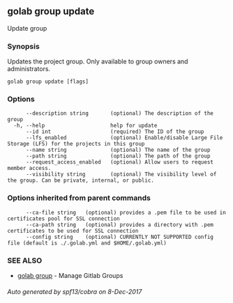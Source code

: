 ## golab group update

Update group

### Synopsis


Updates the project group. Only available to group owners and administrators.

```
golab group update [flags]
```

### Options

```
      --description string       (optional) The description of the group
  -h, --help                     help for update
      --id int                   (required) The ID of the group
      --lfs_enabled              (optional) Enable/disable Large File Storage (LFS) for the projects in this group
      --name string              (optional) The name of the group
      --path string              (optional) The path of the group
      --request_access_enabled   (optional) Allow users to request member access.
      --visibility string        (optional) The visibility level of the group. Can be private, internal, or public.
```

### Options inherited from parent commands

```
      --ca-file string   (optional) provides a .pem file to be used in certificates pool for SSL connection
      --ca-path string   (optional) provides a directory with .pem certificates to be used for SSL connection
      --config string    (optional) CURRENTLY NOT SUPPORTED config file (default is ./.golab.yml and $HOME/.golab.yml)
```

### SEE ALSO
* [golab group](golab_group.md)	 - Manage Gitlab Groups

###### Auto generated by spf13/cobra on 8-Dec-2017
